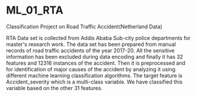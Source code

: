 # ML_01_RTA
Classification Project on Road Traffic Accident(Netherland Data)

RTA Data set is collected from Addis Ababa Sub-city police departments for master's research work. The data set has been prepared from manual records of road traffic accidents of the year 2017-20. All the sensitive information has been excluded during data encoding and finally it has 32 features and 12316 instances of the accident. Then it is preprocessed and for identification of major causes of the accident by analyzing it using different machine learning classification algorithms.
     The target feature is Accident_severity which is a multi-class variable. We have classified this variable based on the other 31 features.  
